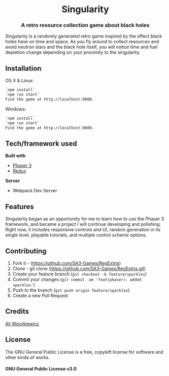 <h1 align="center">Singularity</h1>
<h3 align="center">A retro resource collection game about black holes</h3>

Singularity is a randomly generated retro game inspired by the effect black holes have on time and space. As you fly around to collect resources and avoid neutron stars and the black hole itself, you will notice time and fuel depletion change depending on your proximity to the singularity.

## Installation

OS X & Linux:

```sh
`npm install`
`npm run start`
Find the game at http://localhost:8080.

```

Windows:

```sh
`npm install`
`npm run start`
Find the game at http://localhost:8080.

```

## Tech/framework used

<b>Built with</b>

- [Phaser 3](https://phaser.io/)
- [Redux](https://redux.js.org/)

<b>Server</b>

- Webpack Dev Server

## Features

Singularity began as an opportunity for me to learn how to use the Phaser 3 framework, and became a project I will continue developing and polishing. Right now, it includes responsive controls and UI, random generation in its single level, playable tutorials, and multiple control scheme options.

## Contributing

1. Fork it - (<https://github.com/SA3-Games/RegExtris>)
2. Clone - git clone (<https://github.com/SA3-Games/RegExtris.git>)
3. Create your feature branch (`git checkout -b feature/sparkles`)
4. Commit your changes (`git commit -am 'feat(phaser): added sparkles'`)
5. Push to the branch (`git push origin feature/sparkles`)
6. Create a new Pull Request

## Credits

[Ali Wojcikiewicz](https://github.com/aliwojo)

## License

The GNU General Public License is a free, copyleft license for
software and other kinds of works.

<h4>GNU General Public License v3.0</h4>
